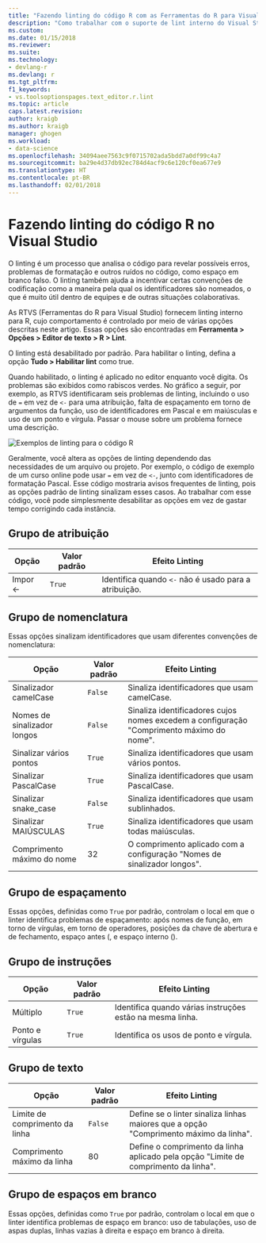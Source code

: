 ```yaml
---
title: "Fazendo linting do código R com as Ferramentas do R para Visual Studio | Microsoft Docs"
description: "Como trabalhar com o suporte de lint interno do Visual Studio para R, incluindo opções de lint."
ms.custom: 
ms.date: 01/15/2018
ms.reviewer: 
ms.suite: 
ms.technology:
- devlang-r
ms.devlang: r
ms.tgt_pltfrm: 
f1_keywords:
- vs.toolsoptionspages.text_editor.r.lint
ms.topic: article
caps.latest.revision: 
author: kraigb
ms.author: kraigb
manager: ghogen
ms.workload:
- data-science
ms.openlocfilehash: 34094aee7563c9f0715702ada5bdd7a0df99c4a7
ms.sourcegitcommit: ba29e4d37db92ec784d4acf9c6e120cf0ea677e9
ms.translationtype: HT
ms.contentlocale: pt-BR
ms.lasthandoff: 02/01/2018
---
```

# <a name="linting-r-code-in-visual-studio"></a>Fazendo linting do código R no Visual Studio

O linting é um processo que analisa o código para revelar possíveis erros, problemas de formatação e outros ruídos no código, como espaço em branco falso. O linting também ajuda a incentivar certas convenções de codificação como a maneira pela qual os identificadores são nomeados, o que é muito útil dentro de equipes e de outras situações colaborativas.

As RTVS (Ferramentas do R para Visual Studio) fornecem linting interno para R, cujo comportamento é controlado por meio de várias opções descritas neste artigo. Essas opções são encontradas em **Ferramenta > Opções > Editor de texto > R > Lint**.

O linting está desabilitado por padrão. Para habilitar o linting, defina a opção **Tudo > Habilitar lint** como true.

Quando habilitado, o linting é aplicado no editor enquanto você digita. Os problemas são exibidos como rabiscos verdes. No gráfico a seguir, por exemplo, as RTVS identificaram seis problemas de linting, incluindo o uso de `=` em vez de `<-` para uma atribuição, falta de espaçamento em torno de argumentos da função, uso de identificadores em Pascal e em maiúsculas e uso de um ponto e vírgula. Passar o mouse sobre um problema fornece uma descrição.

![Exemplos de linting para o código R](media/linting-01.png)

Geralmente, você altera as opções de linting dependendo das necessidades de um arquivo ou projeto. Por exemplo, o código de exemplo de um curso online pode usar `=` em vez de `<-`, junto com identificadores de formatação Pascal. Esse código mostraria avisos frequentes de linting, pois as opções padrão de linting sinalizam esses casos. Ao trabalhar com esse código, você pode simplesmente desabilitar as opções em vez de gastar tempo corrigindo cada instância.

## <a name="assignment-group"></a>Grupo de atribuição

| Opção | Valor padrão | Efeito Linting |
| --- | --- | --- |
| Impor \<- | `True` | Identifica quando `<-` não é usado para a atribuição. |

## <a name="naming-group"></a>Grupo de nomenclatura

Essas opções sinalizam identificadores que usam diferentes convenções de nomenclatura:

| Opção | Valor padrão | Efeito Linting |
| --- | --- | --- |
| Sinalizador camelCase | `False` | Sinaliza identificadores que usam camelCase. |
| Nomes de sinalizador longos | `False` | Sinaliza identificadores cujos nomes excedem a configuração "Comprimento máximo do nome". |
| Sinalizar vários pontos | `True` | Sinaliza identificadores que usam vários pontos. |
| Sinalizar PascalCase | `True` | Sinaliza identificadores que usam PascalCase. |
| Sinalizar snake_case | `False` | Sinaliza identificadores que usam sublinhados. |
| Sinalizar MAIÚSCULAS | `True` | Sinaliza identificadores que usam todas maiúsculas. |
| Comprimento máximo do nome | 32 | O comprimento aplicado com a configuração "Nomes de sinalizador longos". |

## <a name="spacing-group"></a>Grupo de espaçamento

Essas opções, definidas como `True` por padrão, controlam o local em que o linter identifica problemas de espaçamento: após nomes de função, em torno de vírgulas, em torno de operadores, posições da chave de abertura e de fechamento, espaço antes (, e espaço interno ().

## <a name="statements-group"></a>Grupo de instruções

| Opção | Valor padrão | Efeito Linting |
| --- | --- | --- |
| Múltiplo | `True` | Identifica quando várias instruções estão na mesma linha. |
| Ponto e vírgulas | `True` | Identifica os usos de ponto e vírgula. |

## <a name="text-group"></a>Grupo de texto

| Opção | Valor padrão | Efeito Linting |
| --- | --- | --- |
| Limite de comprimento da linha | `False` | Define se o linter sinaliza linhas maiores que a opção "Comprimento máximo da linha". |
| Comprimento máximo da linha | 80 | Define o comprimento da linha aplicado pela opção "Limite de comprimento da linha". |

## <a name="whitespace-group"></a>Grupo de espaços em branco

Essas opções, definidas como `True` por padrão, controlam o local em que o linter identifica problemas de espaço em branco: uso de tabulações, uso de aspas duplas, linhas vazias à direita e espaço em branco à direita.